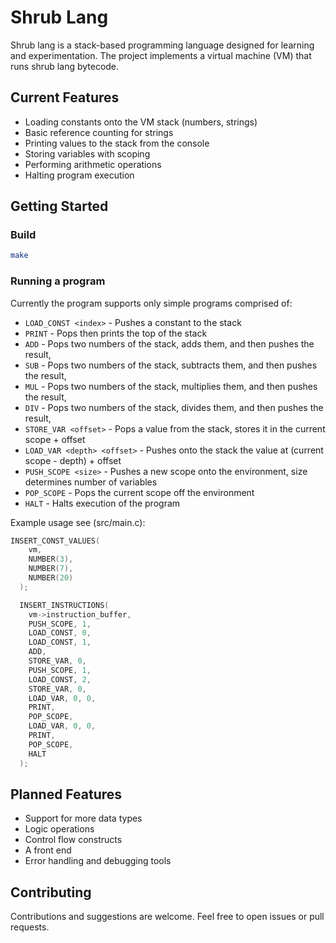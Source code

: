# Shrub Lang
Shrub lang is a stack-based programming language designed for learning and experimentation.
The project implements a virtual machine (VM) that runs shrub lang bytecode.

## Current Features
* Loading constants onto the VM stack (numbers, strings)
* Basic reference counting for strings 
* Printing values to the stack from the console
* Storing variables with scoping
* Performing arithmetic operations
* Halting program execution 

## Getting Started
### Build
```bash
make
```
### Running a program 
Currently the program supports only simple programs comprised of:
* `LOAD_CONST <index>` - Pushes a constant to the stack 
* `PRINT` - Pops then prints the top of the stack
* `ADD` - Pops two numbers of the stack, adds them, and then pushes the result,
* `SUB` - Pops two numbers of the stack, subtracts them, and then pushes the result,
* `MUL` - Pops two numbers of the stack, multiplies them, and then pushes the result,
* `DIV` - Pops two numbers of the stack, divides them, and then pushes the result,
* `STORE_VAR <offset>` - Pops a value from the stack, stores it in the current scope + offset
* `LOAD_VAR <depth> <offset>` - Pushes onto the stack the value at (current scope - depth) + offset
* `PUSH_SCOPE <size>` - Pushes a new scope onto the environment, size determines number of variables 
* `POP_SCOPE` - Pops the current scope off the environment 
* `HALT` - Halts execution of the program 

Example usage see (src/main.c):
```c 
INSERT_CONST_VALUES(
    vm,
    NUMBER(3),
    NUMBER(7),
    NUMBER(20)
  );

  INSERT_INSTRUCTIONS(
    vm->instruction_buffer,
    PUSH_SCOPE, 1,
    LOAD_CONST, 0,
    LOAD_CONST, 1,
    ADD,
    STORE_VAR, 0,
    PUSH_SCOPE, 1,
    LOAD_CONST, 2,
    STORE_VAR, 0,
    LOAD_VAR, 0, 0,
    PRINT,
    POP_SCOPE,
    LOAD_VAR, 0, 0,
    PRINT,
    POP_SCOPE,    
    HALT
  ); 
```

## Planned Features 
* Support for more data types
* Logic operations
* Control flow constructs
* A front end
* Error handling and debugging tools

## Contributing
Contributions and suggestions are welcome. 
Feel free to open issues or pull requests.

